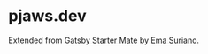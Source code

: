 # pjaws.dev

Extended from [Gatsby Starter Mate](https://github.com/EmaSuriano/gatsby-starter-mate) by [Ema Suriano](https://github.com/EmaSuriano).
